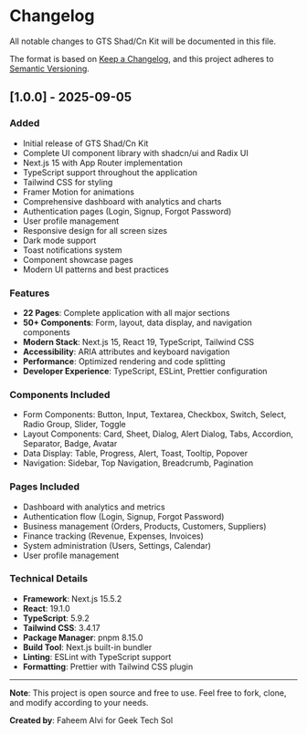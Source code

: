 # Changelog

All notable changes to GTS Shad/Cn Kit will be documented in this file.

The format is based on [Keep a Changelog](https://keepachangelog.com/en/1.0.0/),
and this project adheres to [Semantic Versioning](https://semver.org/spec/v2.0.0.html).

## [1.0.0] - 2025-09-05

### Added
- Initial release of GTS Shad/Cn Kit
- Complete UI component library with shadcn/ui and Radix UI
- Next.js 15 with App Router implementation
- TypeScript support throughout the application
- Tailwind CSS for styling
- Framer Motion for animations
- Comprehensive dashboard with analytics and charts
- Authentication pages (Login, Signup, Forgot Password)
- User profile management
- Responsive design for all screen sizes
- Dark mode support
- Toast notifications system
- Component showcase pages
- Modern UI patterns and best practices

### Features
- **22 Pages**: Complete application with all major sections
- **50+ Components**: Form, layout, data display, and navigation components
- **Modern Stack**: Next.js 15, React 19, TypeScript, Tailwind CSS
- **Accessibility**: ARIA attributes and keyboard navigation
- **Performance**: Optimized rendering and code splitting
- **Developer Experience**: TypeScript, ESLint, Prettier configuration

### Components Included
- Form Components: Button, Input, Textarea, Checkbox, Switch, Select, Radio Group, Slider, Toggle
- Layout Components: Card, Sheet, Dialog, Alert Dialog, Tabs, Accordion, Separator, Badge, Avatar
- Data Display: Table, Progress, Alert, Toast, Tooltip, Popover
- Navigation: Sidebar, Top Navigation, Breadcrumb, Pagination

### Pages Included
- Dashboard with analytics and metrics
- Authentication flow (Login, Signup, Forgot Password)
- Business management (Orders, Products, Customers, Suppliers)
- Finance tracking (Revenue, Expenses, Invoices)
- System administration (Users, Settings, Calendar)
- User profile management

### Technical Details
- **Framework**: Next.js 15.5.2
- **React**: 19.1.0
- **TypeScript**: 5.9.2
- **Tailwind CSS**: 3.4.17
- **Package Manager**: pnpm 8.15.0
- **Build Tool**: Next.js built-in bundler
- **Linting**: ESLint with TypeScript support
- **Formatting**: Prettier with Tailwind CSS plugin

---

**Note**: This project is open source and free to use. Feel free to fork, clone, and modify according to your needs.

**Created by**: Faheem Alvi for Geek Tech Sol
